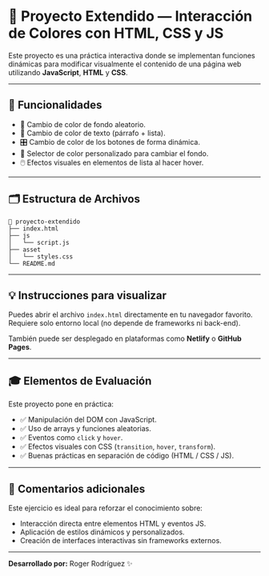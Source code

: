 # 🎨 Proyecto Extendido — Interacción de Colores con HTML, CSS y JS

Este proyecto es una práctica interactiva donde se implementan funciones dinámicas para modificar visualmente el contenido de una página web utilizando **JavaScript**, **HTML** y **CSS**.

---

## 🧩 Funcionalidades

- 🎨 Cambio de color de fondo aleatorio.
- 🎯 Cambio de color de texto (párrafo + lista).
- 🎛️ Cambio de color de los botones de forma dinámica.
- 🌈 Selector de color personalizado para cambiar el fondo.
- 🖱️ Efectos visuales en elementos de lista al hacer hover.

---

## 🗂️ Estructura de Archivos

```
📁 proyecto-extendido
├── index.html
├── js
│   └── script.js
├── asset
│   └── styles.css
└── README.md
```


---

## 💡 Instrucciones para visualizar

Puedes abrir el archivo `index.html` directamente en tu navegador favorito. Requiere solo entorno local (no depende de frameworks ni back-end).

También puede ser desplegado en plataformas como **Netlify** o **GitHub Pages**.

---

## 🎓 Elementos de Evaluación

Este proyecto pone en práctica:

- ✅ Manipulación del DOM con JavaScript.
- ✅ Uso de arrays y funciones aleatorias.
- ✅ Eventos como `click` y `hover`.
- ✅ Efectos visuales con CSS (`transition`, `hover`, `transform`).
- ✅ Buenas prácticas en separación de código (HTML / CSS / JS).

---

## 💬 Comentarios adicionales

Este ejercicio es ideal para reforzar el conocimiento sobre:
- Interacción directa entre elementos HTML y eventos JS.
- Aplicación de estilos dinámicos y personalizados.
- Creación de interfaces interactivas sin frameworks externos.

---

**Desarrollado por:** Roger Rodríguez ✨



